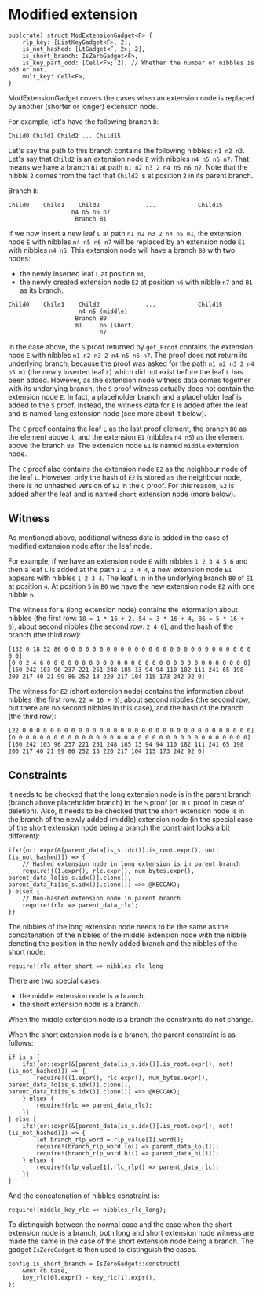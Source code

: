 # Modified extension

```
pub(crate) struct ModExtensionGadget<F> {
    rlp_key: [ListKeyGadget<F>; 2],
    is_not_hashed: [LtGadget<F, 2>; 2],
    is_short_branch: IsZeroGadget<F>,
    is_key_part_odd: [Cell<F>; 2], // Whether the number of nibbles is odd or not.
    mult_key: Cell<F>,
}
```

ModExtensionGadget covers the cases when an extension node is replaced by another (shorter or longer) extension node.

For example, let's have the following branch `B`:
```
Child0 Child1 Child2 ... Child15
```

Let's say the path to this branch contains the following nibbles: `n1 n2 n3`.
Let's say that `Child2` is an extension node `E` with nibbles `n4 n5 n6 n7`.
That means we have a branch `B1` at path `n1 n2 n3 2 n4 n5 n6 n7`.
Note that the nibble `2` comes from the fact that `Child2` is
at position `2` in its parent branch.

Branch `B`:
```
Child0    Child1    Child2             ...            Child15
                  n4 n5 n6 n7
                   Branch B1
```

If we now insert a new leaf `L` at path `n1 n2 n3 2 n4 n5 m1`, the extension
node `E` with nibbles `n4 n5 n6 n7` will be replaced by an extension
node `E1` with nibbles `n4 n5`. This extension node will have a branch
`B0` with two nodes:
 * the newly inserted leaf `L` at position `m1`,
 * the newly created extension node `E2` at position `n6` with nibble `n7` and `B1` as its branch.
```
Child0    Child1    Child2             ...            Child15
                    n4 n5 (middle)
                   Branch B0 
                   m1     n6 (short)
                          n7
```

In the case above, the `S` proof returned by `get_Proof` contains the extension node `E` with nibbles `n1 n2 n3 2 n4 n5 n6 n7`.
The proof does not return its underlying branch, because the proof was asked for the path `n1 n2 n3 2 n4 n5 m1` (the newly inserted leaf `L`) which
did not exist before the leaf `L` has been added.
However, as the extension node witness data comes together with its underlying branch, the `S` proof witness actually does not contain the extension node `E`.
In fact, a placeholder branch and a placeholder leaf is added to
the `S` proof.
Instead, the witness data for `E` is added after the leaf and is named `long` extension node (see more about it below).

The `C` proof contains the leaf `L` as the last proof element, the branch `B0` as the element above it, and the extension `E1` (nibbles `n4 n5`) as the element above the branch `B0`. The extension node `E1` is named `middle` extension node.

The `C` proof also contains the extension node `E2` as the neighbour node of the leaf `L`.
However, only the hash of `E2` is stored as the neighbour node, there is no unhashed version of `E2` in the `C` proof.
For this reason, `E2` is added after the leaf and is named `short` extension node (more below).

## Witness

As mentioned above, additional witness data is added in the case of modified extension node after the leaf node.

For example, if we have an extension node `E` with nibbles `1 2 3 4 5 6` and
then a leaf `L` is added at the path `1 2 3 4 4`, a new extension node `E1` appears with nibbles `1 2 3 4`. The leaf `L` in in the underlying branch `B0` of `E1` at position `4`. At position `5` in `B0` we have the new extension node `E2` with one nibble `6`.

The witness for `E` (long extension node) contains the information about nibbles (the first row: `18 = 1 * 16 + 2, 54 = 3 * 16 + 4, 86 = 5 * 16 + 6`), about second nibbles (the second row: `2 4 6`), and the hash of the branch (the third row):

```
[132 0 18 52 86 0 0 0 0 0 0 0 0 0 0 0 0 0 0 0 0 0 0 0 0 0 0 0 0 0 0 0 0 0]
[0 0 2 4 6 0 0 0 0 0 0 0 0 0 0 0 0 0 0 0 0 0 0 0 0 0 0 0 0 0 0 0 0 0]
[160 242 103 96 237 221 251 248 185 13 94 94 110 182 111 241 65 198 200 217 40 21 99 86 252 13 220 217 104 115 173 242 92 0]
```

The witness for `E2` (short extension node) contains the information about nibbles (the first row: `22 = 16 + 6`), about second nibbles (the second row, but there are no second nibbles in this case), and the hash of the branch (the third row): 

```
[22 0 0 0 0 0 0 0 0 0 0 0 0 0 0 0 0 0 0 0 0 0 0 0 0 0 0 0 0 0 0 0 0 0]
[0 0 0 0 0 0 0 0 0 0 0 0 0 0 0 0 0 0 0 0 0 0 0 0 0 0 0 0 0 0 0 0 0 0]
[160 242 103 96 237 221 251 248 185 13 94 94 110 182 111 241 65 198 200 217 40 21 99 86 252 13 220 217 104 115 173 242 92 0]
```

## Constraints

It needs to be checked that the long extension node is in the parent branch (branch above placeholder branch)
in the `S` proof (or in `C` proof in case of deletion).
Also, it needs to be checked that the short extension node is in the branch of the newly
added (middle) extension node (in the special case of the short extension node being a branch the constraint looks a bit different):

```
ifx!{or::expr(&[parent_data[is_s.idx()].is_root.expr(), not!(is_not_hashed)]) => {
    // Hashed extension node in long extension is in parent branch
    require!((1.expr(), rlc.expr(), num_bytes.expr(), parent_data_lo[is_s.idx()].clone(), parent_data_hi[is_s.idx()].clone()) =>> @KECCAK);
} elsex {
    // Non-hashed extension node in parent branch
    require!(rlc => parent_data_rlc);
}} 
```

The nibbles of the long extension node needs to be the same as the concatenation of the nibbles of the middle extension node with the nibble denoting the position in the newly added branch and the nibbles of the short node:
```
require!(rlc_after_short => nibbles_rlc_long
```

There are two special cases:
 * the middle extension node is a branch,
 * the short extension node is a branch.

When the middle extension node is a branch the constraints do not change.

When the short extension node is a branch, the parent constraint is as follows:
```
if is_s {
    ifx!{or::expr(&[parent_data[is_s.idx()].is_root.expr(), not!(is_not_hashed)]) => {
        require!((1.expr(), rlc.expr(), num_bytes.expr(), parent_data_lo[is_s.idx()].clone(), parent_data_hi[is_s.idx()].clone()) =>> @KECCAK);
    } elsex {
        require!(rlc => parent_data_rlc);
    }}
} else {
    ifx!{or::expr(&[parent_data[is_s.idx()].is_root.expr(), not!(is_not_hashed)]) => {
        let branch_rlp_word = rlp_value[1].word();
        require!(branch_rlp_word.lo() => parent_data_lo[1]);
        require!(branch_rlp_word.hi() => parent_data_hi[1]);
    } elsex {
        require!(rlp_value[1].rlc_rlp() => parent_data_rlc);
    }}
}
```

And the concatenation of nibbles constraint is:
```
require!(middle_key_rlc => nibbles_rlc_long);
```

To distinguish between the normal case and the case when the short extension node is a branch, both long and short extension node witness 
are made the same in the case of the short extension node being a branch.
The gadget `IsZeroGadget` is then used to distinguish the cases.
```
config.is_short_branch = IsZeroGadget::construct(
    &mut cb.base,
    key_rlc[0].expr() - key_rlc[1].expr(),
);
```

